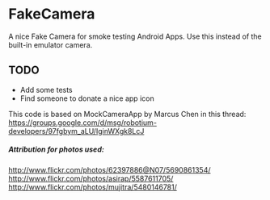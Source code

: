 # FakeCamera

A nice Fake Camera for smoke testing Android Apps.  Use this instead of the built-in emulator camera.

## TODO

* Add some tests
* Find someone to donate a nice app icon

This code is based on MockCameraApp by Marcus Chen in this thread:
https://groups.google.com/d/msg/robotium-developers/97fgbym_aLU/IginWXgk8LcJ

##### Attribution for photos used:

http://www.flickr.com/photos/62397886@N07/5690861354/
http://www.flickr.com/photos/asirap/5587611705/
http://www.flickr.com/photos/mujitra/5480146781/
